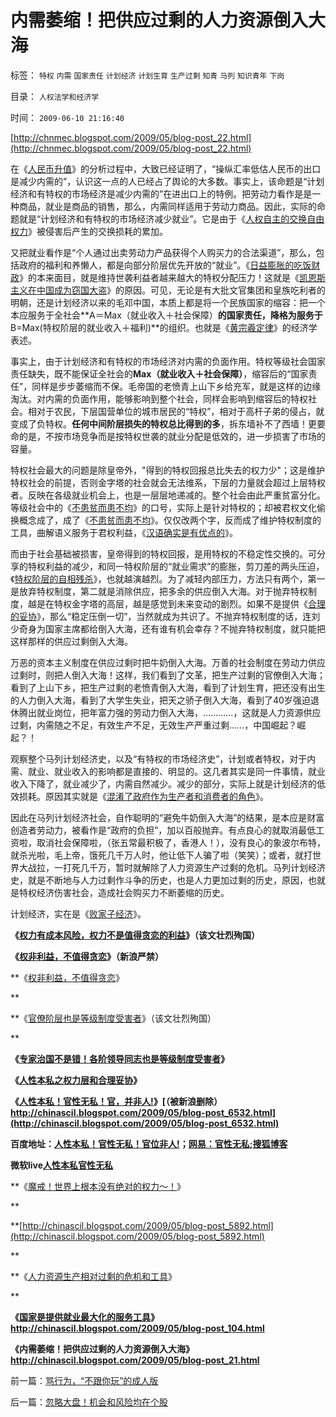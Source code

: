 # 内需萎缩！把供应过剩的人力资源倒入大海

标签： `特权` `内需` `国家责任` `计划经济` `计划生育` `生产过剩` `知青` `马列` `知识青年` `下岗` 

目录： `人权法学和经济学`

时间： `2009-06-10 21:16:40`

[http://chnmec.blogspot.com/2009/05/blog-post_22.html](http://chnmec.blogspot.com/2009/05/blog-post_22.html)

在《[人民币升值](../../../2009/5/4/低估人民币汇率让农民工增加就业了吗？.md)》的分析过程中，大致已经证明了，“操纵汇率低估人民币的出口是减少内需的”，认识这一点的人已经占了舆论的大多数。事实上，该命题是“计划经济和有特权的市场经济是减少内需的”在进出口上的特例。把劳动力看作是是一种商品，就业是商品的销售，那么，内需同样适用于劳动力商品。因此，实际的命题就是“计划经济和有特权的市场经济减少就业”。它是由于《[人权自主的交换自由权力](http://blog.sina.com.cn/s/blog_5563a64d0100c033.html)》被侵害后产生的交换损耗的累加。

又把就业看作是“个人通过出卖劳动力产品获得个人购买力的合法渠道”，那么，包括政府的福利和养懒人，都是向部分阶层优先开放的“就业”。《[日益膨胀的吃饭财政](http://blog.sina.com.cn/s/blog_5563a64d0100cinq.html)》的本来面目，就是维持世袭利益者越来越大的特权分配压力！这就是《[凯恩斯主义在中国成为窃国大盗](../../../2009/4/24/费雪教条和凯恩斯主义.md)》的原因。可见，无论是有大批文官集团和皇族吃利者的明朝，还是计划经济以来的毛邓中国，本质上都是将一个民族国家的缩容：把一个本应服务于全社会**A＝Max（就业收入＋社会保障）**的国家责任，降格为服务于**B=Max(特权阶层的就业收入＋福利)**的组织。也就是《[黄宗羲定律](../../../2009/2/9/黄宗羲定律“老百姓尽量别折腾”.md)》的经济学表述。

事实上，由于计划经济和有特权的市场经济对内需的负面作用。特权等级社会国家责任缺失，既不能保证全社会的**Max（就业收入＋社会保障）**，缩容后的“国家责任”，同样是步步萎缩而不保。毛帝国的老愤青上山下乡给充军，就是这样的边缘淘汰。对内需的负面作用，能够影响到整个社会，同样会影响到缩容后的特权社会。相对于农民，下层国营单位的城市居民的“特权”，相对于高杆子弟的侵占，就变成了负特权。**任何中间阶层损失的特权总比得到的多**，拆东墙补不了西墙！更要命的是，不按市场竞争而是按特权世袭的就业分配是低效的，进一步损害了市场的容量。

特权社会最大的问题是除皇帝外，"得到的特权回报总比失去的权力少"；这是维护特权社会的前提，否则金字塔的社会就会无法维系，下层的力量就会超过上层特权者。反映在各级就业机会上，也是一层层地递减的。整个社会由此严重贫富分化。等级社会中的《[不患贫而患不均](../../../2009/2/7/“不患贫而患不均”是伪公平，是特权化，社会等级化.md)》的口号，实际上是针对特权的；却被君权文化偷换概念成了，成了《[不患贫而患不均](../../../2009/2/7/“不患贫而患不均”是伪公平，是特权化，社会等级化.md)》。仅仅改两个字，反而成了维护特权制度的工具，曲解语义服务于君权利益，《[汉语确实是有优点的](../../../2009/5/14/拒绝曲解！拒绝邪教利用汉语特点的诡辩.md)》。

而由于社会基础被损害，皇帝得到的特权回报，是用特权的不稳定性交换的。可分享的特权利益的减少，和同一特权阶层的“就业需求”的膨胀，剪刀差的两头压迫，《[特权阶层的自相残杀](http://blog.sina.com.cn/s/blog_5563a64d0100cz6e.html)》，也就越演越烈。为了减轻内部压力，方法只有两个，第一是放弃特权制度，第二就是消除供应，把多余的供应倒入大海。对于抛弃特权制度，越是在特权金字塔的高层，越是感觉到未来变动的剧烈。如果不是提供《[合理的妥协](http://blog.sina.com.cn/s/blog_5563a64d0100d4iq.html)》，那么“稳定压倒一切”，当然就成为共识了。不抛弃特权制度的话，连刘少奇身为国家主席都给倒入大海，还有谁有机会幸存？不抛弃特权制度，就只能把这样那样的供应过剩倒入大海。

万恶的资本主义制度在供应过剩时把牛奶倒入大海。万善的社会制度在劳动力供应过剩时，则把人倒入大海！这样，我们看到了文革，把生产过剩的官僚倒入大海；看到了上山下乡，把生产过剩的老愤青倒入大海，看到了计划生育，把还没有出生的人力倒入大海，看到了大学生失业，把天之骄子倒入大海，看到了40岁强迫退休腾出就业岗位，把年富力强的劳动力倒入大海，…………，这就是人力资源供应过剩，内需随之不足，有效生产不足，无效生产严重过剩……，中国崛起？崛起？！

观察整个马列计划经济史，以及“有特权的市场经济史”，计划或者特权，对于内需、就业、就业收入的影响都是直接的、明显的。这几者其实是同一件事情，就业收入下降了，就业减少了，内需自然减少。减少的部分，实际上就是计划经济的低效损耗。原因其实就是《[混淆了政府作为生产者和消费者的角色](../../../2009/1/22/计划经济和市场经济中的生产者角色差异.md)》。

因此在马列计划经济社会，自作聪明的“避免牛奶倒入大海”的结果，是本应是财富创造者劳动力，被看作是“政府的负担”，加以百般抛弃。有点良心的就取消最低工资啦，取消社会保障啦，（张五常最积极了，香港人！），没有良心的象波尔布特，就杀光啦，毛上帝，饿死几千万人时，他让低下人骗了啦（笑笑）；或者，就打世界大战拉，一打死几千万，暂时就解除了人力资源生产过剩的危机。马列计划经济史，就是不断地与人力过剩作斗争的历史，也是人力更加过剩的历史，原因，也就是特权经济伤害社会，造成社会购买力不断萎缩的历史。

计划经济，实在是《[败家子经济](../../../2009/6/3/朝鲜是个天堂，衣食住行减肥死都免费.md)》。

**《[权力有成本风险，权力不是值得贪恋的利益](http://blog.sina.com.cn/s/blog_5563a64d0100d3f5.html)》（该文壮烈殉国）**

**《[权非利益，不值得贪恋](../../../2009/5/21/权非利益，不值得贪恋.md)》（新浪严禁）**

**《[权非利益，不值得贪恋](http://hi.baidu.com/darthchn/blog/item/95a3c030419f7511eac4af51.html)》

**

**《[官僚阶层也是等级制度受害者](http://blog.sina.com.cn/s/blog_5563a64d0100d2r5.html)》（该文壮烈殉国）

**

**《[专家治国不是错！各阶领导同志也是等级制度受害者](http://blog.sina.com.cn/s/blog_5563a64d0100d3k8.html)》**

**《[人性本私之权力层和合理妥协](http://blog.sina.com.cn/s/blog_5563a64d0100d4iq.html)》**

**《[人性本私！官性无私！官，并非人!](http://blog.sina.com.cn/s/blog_5563a64d0100d514.html)》[（被新浪删除）http://chinascil.blogspot.com/2009/05/blog-post_6532.html](http://chinascil.blogspot.com/2009/05/blog-post_6532.html)**

**百度地址：[人性本私！官性无私！官位非人!](http://hi.baidu.com/darthchn/blog/item/49903b0362616b074afb515c.html)；[网易：官性无私;](http://darthvad.blog.163.com/blog/static/533994702009425114911307/edit/)[搜狐博客](http://darthvad.blog.sohu.com/117124713.html)**

**微软live[人性本私官性无私](http://cid-36d976e82bb7123d.spaces.live.com/blog/cns%2136D976E82BB7123D%21146.entry?&_c02_vws=1)**

**《[魔戒！世界上根本没有绝对的权力～！](../../../2009/5/25/魔戒！世界上根本没有绝对的权力～！.md)》

**

**[http://chinascil.blogspot.com/2009/05/blog-post_5892.html](http://chinascil.blogspot.com/2009/05/blog-post_5892.html)

**

**《[人力资源生产相对过剩的危机和工具](../../../2009/5/22/人力资源生产相对过剩的危机.md)》

**

**《[国家是提供就业最大化的服务工具](http://blog.sina.com.cn/s/blog_5563a64d0100dc10.html)》http://chinascil.blogspot.com/2009/05/blog-post_104.html**

**《内需萎缩！把供应过剩的人力资源倒入大海》http://chinascil.blogspot.com/2009/05/blog-post_21.html**



前一篇：[骂行为，“不跟你玩”的成人版](../../../2009/6/10/骂行为，“不跟你玩”的成人版.md)

后一篇：[忽略大盘！机会和风险均在个股](../../../2009/6/11/忽略大盘！机会和风险均在个股.md)